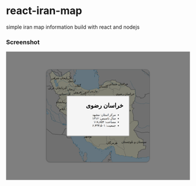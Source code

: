# react-iran-map
simple iran map information build with react and nodejs


### Screenshot

![](screenshot.png)
